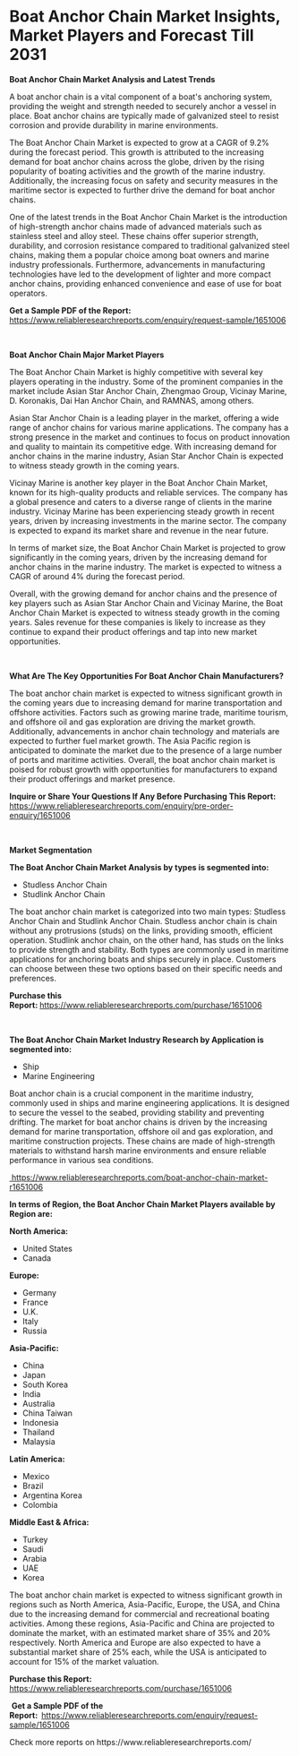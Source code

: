 <p><h1>Boat Anchor Chain Market Insights, Market Players and Forecast Till 2031</h1></p><p><strong>Boat Anchor Chain Market Analysis and Latest Trends</strong></p>
<p><p>A boat anchor chain is a vital component of a boat's anchoring system, providing the weight and strength needed to securely anchor a vessel in place. Boat anchor chains are typically made of galvanized steel to resist corrosion and provide durability in marine environments.</p><p>The Boat Anchor Chain Market is expected to grow at a CAGR of 9.2% during the forecast period. This growth is attributed to the increasing demand for boat anchor chains across the globe, driven by the rising popularity of boating activities and the growth of the marine industry. Additionally, the increasing focus on safety and security measures in the maritime sector is expected to further drive the demand for boat anchor chains.</p><p>One of the latest trends in the Boat Anchor Chain Market is the introduction of high-strength anchor chains made of advanced materials such as stainless steel and alloy steel. These chains offer superior strength, durability, and corrosion resistance compared to traditional galvanized steel chains, making them a popular choice among boat owners and marine industry professionals. Furthermore, advancements in manufacturing technologies have led to the development of lighter and more compact anchor chains, providing enhanced convenience and ease of use for boat operators.</p></p>
<p><strong>Get a Sample PDF of the Report:&nbsp;</strong> <a href="https://www.reliableresearchreports.com/enquiry/request-sample/1651006">https://www.reliableresearchreports.com/enquiry/request-sample/1651006</a></p>
<p>&nbsp;</p>
<p><strong>Boat Anchor Chain Major Market Players</strong></p>
<p><p>The Boat Anchor Chain Market is highly competitive with several key players operating in the industry. Some of the prominent companies in the market include Asian Star Anchor Chain, Zhengmao Group, Vicinay Marine, D. Koronakis, Dai Han Anchor Chain, and RAMNAS, among others.</p><p>Asian Star Anchor Chain is a leading player in the market, offering a wide range of anchor chains for various marine applications. The company has a strong presence in the market and continues to focus on product innovation and quality to maintain its competitive edge. With increasing demand for anchor chains in the marine industry, Asian Star Anchor Chain is expected to witness steady growth in the coming years.</p><p>Vicinay Marine is another key player in the Boat Anchor Chain Market, known for its high-quality products and reliable services. The company has a global presence and caters to a diverse range of clients in the marine industry. Vicinay Marine has been experiencing steady growth in recent years, driven by increasing investments in the marine sector. The company is expected to expand its market share and revenue in the near future.</p><p>In terms of market size, the Boat Anchor Chain Market is projected to grow significantly in the coming years, driven by the increasing demand for anchor chains in the marine industry. The market is expected to witness a CAGR of around 4% during the forecast period.</p><p>Overall, with the growing demand for anchor chains and the presence of key players such as Asian Star Anchor Chain and Vicinay Marine, the Boat Anchor Chain Market is expected to witness steady growth in the coming years. Sales revenue for these companies is likely to increase as they continue to expand their product offerings and tap into new market opportunities.</p></p>
<p>&nbsp;</p>
<p><strong>What Are The Key Opportunities For Boat Anchor Chain Manufacturers?</strong></p>
<p><p>The boat anchor chain market is expected to witness significant growth in the coming years due to increasing demand for marine transportation and offshore activities. Factors such as growing marine trade, maritime tourism, and offshore oil and gas exploration are driving the market growth. Additionally, advancements in anchor chain technology and materials are expected to further fuel market growth. The Asia Pacific region is anticipated to dominate the market due to the presence of a large number of ports and maritime activities. Overall, the boat anchor chain market is poised for robust growth with opportunities for manufacturers to expand their product offerings and market presence.</p></p>
<p><strong>Inquire or Share Your Questions If Any Before Purchasing This Report:</strong> <a href="https://www.reliableresearchreports.com/enquiry/pre-order-enquiry/1651006">https://www.reliableresearchreports.com/enquiry/pre-order-enquiry/1651006</a></p>
<p>&nbsp;</p>
<p><strong>Market Segmentation</strong></p>
<p><strong>The Boat Anchor Chain Market Analysis by types is segmented into:</strong></p>
<p><ul><li>Studless Anchor Chain</li><li>Studlink Anchor Chain</li></ul></p>
<p><p>The boat anchor chain market is categorized into two main types: Studless Anchor Chain and Studlink Anchor Chain. Studless anchor chain is chain without any protrusions (studs) on the links, providing smooth, efficient operation. Studlink anchor chain, on the other hand, has studs on the links to provide strength and stability. Both types are commonly used in maritime applications for anchoring boats and ships securely in place. Customers can choose between these two options based on their specific needs and preferences.</p></p>
<p><strong>Purchase this Report:&nbsp;</strong><a href="https://www.reliableresearchreports.com/purchase/1651006">https://www.reliableresearchreports.com/purchase/1651006</a></p>
<p>&nbsp;</p>
<p><strong>The Boat Anchor Chain Market Industry Research by Application is segmented into:</strong></p>
<p><ul><li>Ship</li><li>Marine Engineering</li></ul></p>
<p><p>Boat anchor chain is a crucial component in the maritime industry, commonly used in ships and marine engineering applications. It is designed to secure the vessel to the seabed, providing stability and preventing drifting. The market for boat anchor chains is driven by the increasing demand for marine transportation, offshore oil and gas exploration, and maritime construction projects. These chains are made of high-strength materials to withstand harsh marine environments and ensure reliable performance in various sea conditions.</p></p>
<p><a href="https://www.reliableresearchreports.com/boat-anchor-chain-market-r1651006">&nbsp;https://www.reliableresearchreports.com/boat-anchor-chain-market-r1651006</a></p>
<p><strong>In terms of Region, the Boat Anchor Chain Market Players available by Region are:</strong></p>
<p>
    <p> <strong> North America: </strong>
        <ul>
            <li>United States</li>
            <li>Canada</li>
        </ul>
        </p> 
    <p> <strong> Europe: </strong>
        <ul>
            <li>Germany</li>
            <li>France</li>
            <li>U.K.</li>
            <li>Italy</li>
            <li>Russia</li>
        </ul>
        </p> 
    <p> <strong> Asia-Pacific: </strong>
        <ul>
            <li>China</li>
            <li>Japan</li>
            <li>South Korea</li>
            <li>India</li>
            <li>Australia</li>
            <li>China Taiwan</li>
            <li>Indonesia</li>
            <li>Thailand</li>
            <li>Malaysia</li>
        </ul>
        </p> 
    <p> <strong> Latin America: </strong>
        <ul>
            <li>Mexico</li>
            <li>Brazil</li>
            <li>Argentina Korea</li>
            <li>Colombia</li>
        </ul>
        </p> 
    <p> <strong> Middle East & Africa: </strong>
        <ul>
            <li>Turkey</li>
            <li>Saudi</li>
            <li>Arabia</li>
            <li>UAE</li>
            <li>Korea</li>
        </ul>
    </p>
    </p>
<p><p>The boat anchor chain market is expected to witness significant growth in regions such as North America, Asia-Pacific, Europe, the USA, and China due to the increasing demand for commercial and recreational boating activities. Among these regions, Asia-Pacific and China are projected to dominate the market, with an estimated market share of 35% and 20% respectively. North America and Europe are also expected to have a substantial market share of 25% each, while the USA is anticipated to account for 15% of the market valuation.</p></p>
<p><strong>Purchase this Report: </strong><a href="https://www.reliableresearchreports.com/purchase/1651006">https://www.reliableresearchreports.com/purchase/1651006</a></p>
<p>&nbsp;<strong>Get a Sample PDF of the Report:&nbsp;&nbsp;</strong><a href="https://www.reliableresearchreports.com/enquiry/request-sample/1651006">https://www.reliableresearchreports.com/enquiry/request-sample/1651006</a></p>
<p><strong></strong></p>
<p>Check more reports on https://www.reliableresearchreports.com/</p>